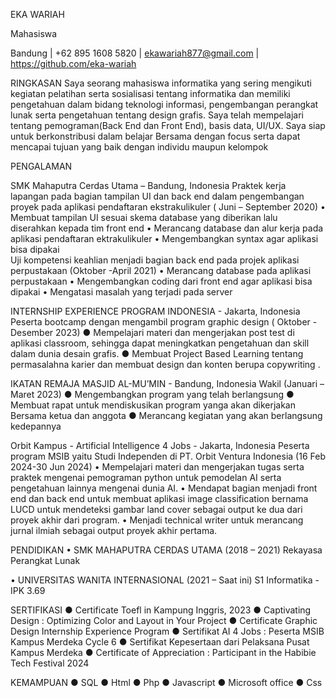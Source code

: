 EKA WARIAH

Mahasiswa

Bandung | +62 895 1608 5820 | ekawariah877@gmail.com  | https://github.com/eka-wariah

RINGKASAN
Saya seorang mahasiswa informatika yang sering mengikuti kegiatan pelatihan serta sosialisasi tentang informatika dan memiliki pengetahuan dalam bidang teknologi informasi, pengembangan perangkat lunak serta pengetahuan tentang design grafis. Saya telah mempelajari tentang pemograman(Back End dan Front End), basis data, UI/UX. Saya siap untuk berkonstribusi dalam belajar Bersama dengan focus serta dapat mencapai tujuan yang baik dengan individu maupun kelompok


PENGALAMAN

SMK Mahaputra Cerdas Utama – Bandung, Indonesia
Praktek kerja lapangan pada bagian tampilan UI dan back end dalam pengembangan proyek pada aplikasi pendaftaran ekstrakulikuler ( Juni – September 2020)
•	Membuat tampilan UI sesuai skema database yang diberikan lalu diserahkan kepada tim front end
•	Merancang database dan alur kerja pada aplikasi pendaftaran ektrakulikuler
•	Mengembangkan syntax agar aplikasi bisa dipakai  
Uji kompetensi keahlian menjadi bagian back end pada projek aplikasi perpustakaan (Oktober -April 2021)
•	Merancang database pada aplikasi perpustakaan
•	Mengembangkan coding dari front end agar aplikasi bisa dipakai
•	Mengatasi masalah yang terjadi pada server


INTERNSHIP EXPERIENCE PROGRAM INDONESIA - Jakarta, Indonesia
Peserta bootcamp dengan mengambil program graphic design ( Oktober - Desember 2023)
●	Mempelajari materi dan mengerjakan post test di aplikasi classroom, sehingga dapat meningkatkan pengetahuan dan skill dalam dunia desain grafis.
●	Membuat Project Based Learning tentang permasalahna karier dan membuat design dan konten berupa copywriting .

IKATAN REMAJA MASJID AL-MU’MIN - Bandung, Indonesia
Wakil  (Januari – Maret 2023)
●	Mengembangkan program yang telah berlangsung
●	Membuat rapat untuk mendiskusikan program yanga akan dikerjakan Bersama ketua dan anggota
●	Merancang kegiatan yang akan berlangsung kedepannya

Orbit Kampus - Artificial Intelligence 4 Jobs   - Jakarta, Indonesia
Peserta program MSIB yaitu Studi Independen di PT. Orbit Ventura Indonesia (16 Feb 2024-30 Jun 2024)
•	Mempelajari materi dan mengerjakan tugas serta praktek mengenai pemograman python untuk pemodelan AI serta pengetahuan lainnya mengenai dunia AI.
•	Mendapat bagian menjadi  front end dan back end untuk membuat aplikasi image classification bernama LUCD untuk mendeteksi gambar land cover sebagai output ke dua dari proyek akhir dari program.
•	Menjadi technical writer untuk merancang jurnal ilmiah sebagai output proyek akhir pertama. 

PENDIDIKAN
•	SMK MAHAPUTRA CERDAS UTAMA (2018 – 2021)
Rekayasa Perangkat Lunak

•	UNIVERSITAS WANITA INTERNASIONAL (2021 – Saat ini)
S1 Informatika - IPK 3.69

SERTIFIKASI
●	Certificate Toefl in Kampung Inggris, 2023
●	Captivating Design : Optimizing Color and Layout in Your Project
●	Certificate Graphic Design Internship Experience Program
●	Sertifikat AI 4 Jobs : Peserta MSIB Kampus Merdeka Cycle 6
●	Sertifikat Kepesertaan dari Pelaksana Pusat Kampus Merdeka
●	Certificate of Appreciation : Participant in the Habibie Tech Festival 2024

KEMAMPUAN
●	SQL
●	Html
●	Php
●	Javascript
●	Microsoft office
●	Css


 


